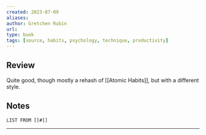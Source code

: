 ```yaml
---
created: 2023-07-09
aliases: 
author: Gretchen Rubin
url: 
type: book
tags: [source, habits, psychology, technique, productivity]
---
```


## Review

Quite good, though mostly a rehash of [[Atomic Habits]], but with a different style.

## Notes
```dataview
LIST FROM [[#]]
```

---